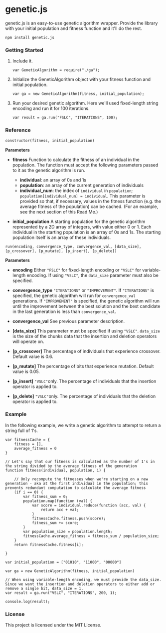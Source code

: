 # genetic.js

genetic.js is an easy-to-use genetic algorithm wrapper. Provide the library with your initial population and fitness function and it'll do the rest.

```
npm install genetic.js
```
### Getting Started

1. Include it.

    `var GeneticAlgorithm = require("./ga");`

2.  Initialize the GeneticAlgorithm object with your fitness function and initial population.
    
    `var ga = new GeneticAlgorithm(fitness, initial_population);`

3. Run your desired genetic algorithm. Here we'll used fixed-length string encoding and run it for 100 iterations.

    `var result = ga.run("FSLC", "ITERATIONS", 100);`

### Reference

`constructor(fitness, initial_population)`

**Parameters**

 - **fitness**
     Function to calculate the fitness of an individual in the population. The function must accept the following parameters passed to it as the genetic algorithm is run.
     
     - **individual**: an array of 0s and 1s
     - **population**: an array of the current generation of individuals
     - **individual_num**: the index of `individual` in `population`; `population[individual_num] = individual`.
         This parameter is provided so that, if necessary, values in the fitness function (e.g. the average fitness of the population) can be cached. (For an example, see the next section of this Read Me.)

 - **initial_population**
     A starting population for the genetic algorithm represented by a 2D array of integers, with value either 0 or 1. 
    Each individual in the starting population is an array of 0s and 1s. The starting population itself is an array of these individuals.

`run(encoding, convergence_type, convergence_val, [data_size], [p_crossover], [p_mutate], [p_insert], [p_delete])`

**Parameters**

 - **encoding**
    Either `"FSLC"` for fixed-length encoding or `"VSLC"` for variable-length encoding. If using `"VSLC"`, the `data_size` parameter must also be specified.
    
 - **convergence_type**
    `"ITERATIONS"` or `"IMPROVEMENT"`. If `"ITERATIONS"` is specified, the genetic algorithm will run for `convergence_val` generations. If `"IMPROVEMENT"` is specified, the genetic algorithm will run until the improvement between the best solution and the best candidate in the last generation is less than `convergence_val`.

 - **convergence_val**
     See previous parameter description.
     
 - **[data_size]**
    This parameter must be specified if using `"VSLC"`. `data_size` is the size of the chunks data that the insertion and deletion operators will operate on.

 - **[p_crossover]**
    The percentage of individuals that experience crossover. Default value is 0.6.

 - **[p_mutate]**
    The percentage of bits that experience mutation. Default value is 0.05. 

 - **[p_insert]**
    `"VSLC"`only. The percentage of individuals that the insertion operator is applied to.

 - **[p_delete]**
     `"VSLC"`only. The percentage of individuals that the deletion operator is applied to.

### Example

In the following example, we write a genetic algorithm to attempt to return a string full of 1's.

```
var fitnessCache = {
    fitness = [],
    average_fitness = 0
}

// Let's say that our fitness is calculated as the number of 1's in the string divided by the average fitness of the generation
function fitness(individual, population, i) {

    // Only recompute the fitnesses when we're starting on a new generation - aka at the first individual in the population; this prevents redundant computation to calculate the average fitness
    (if i == 0) {
        var fitness_sum = 0;
        population.map(function (val) {
            var score = individual.reduce(function (acc, val) {
                return acc + val;
            }
            fitnessCache.fitness.push(score);
            fitness_sum += score;
        }
        var population_size = population.length;
        fitnessCache.average_fitness = fitness_sum / population_size;
    }
    return fitnessCache.fitness[i];
    
}

var initial_population = ["01010", "11000", "00000"]

var ga = new GeneticAlgorithm(fitness, initial_population)

// When using variable-length encoding, we must provide the data_size. Since we want the insertion and deletion operators to either add or remove a single bit, data_size = 1.
var result = ga.run("VSLC", "ITERATIONS", 200, 1);

console.log(result);
```

### License

This project is licensed under the MIT License.